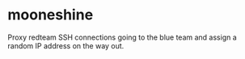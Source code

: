 # mooneshine
Proxy redteam SSH connections going to the blue team and assign a random IP address on the way out.
